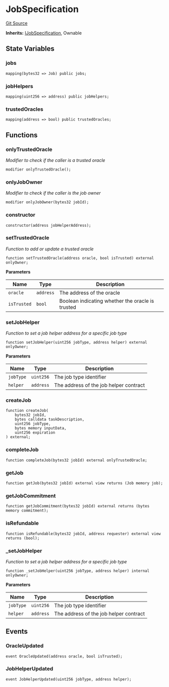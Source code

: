 # JobSpecification
[Git Source](https://github.com/SilasZhr/Oracle-On-chain-SDK/blob/8dfc03f46f3585453ffab61dafc24de4dfde7f13/contracts/src/Job.sol)

**Inherits:**
[IJobSpecification](/contracts/src/interfaces/IJob.sol/contract.IJobSpecification.md), Ownable


## State Variables
### jobs

```solidity
mapping(bytes32 => Job) public jobs;
```


### jobHelpers

```solidity
mapping(uint256 => address) public jobHelpers;
```


### trustedOracles

```solidity
mapping(address => bool) public trustedOracles;
```


## Functions
### onlyTrustedOracle

*Modifier to check if the caller is a trusted oracle*


```solidity
modifier onlyTrustedOracle();
```

### onlyJobOwner

*Modifier to check if the caller is the job owner*


```solidity
modifier onlyJobOwner(bytes32 jobId);
```

### constructor


```solidity
constructor(address jobHelperAddress);
```

### setTrustedOracle

*Function to add or update a trusted oracle*


```solidity
function setTrustedOracle(address oracle, bool isTrusted) external onlyOwner;
```
**Parameters**

|Name|Type|Description|
|----|----|-----------|
|`oracle`|`address`|The address of the oracle|
|`isTrusted`|`bool`|Boolean indicating whether the oracle is trusted|


### setJobHelper

*Function to set a job helper address for a specific job type*


```solidity
function setJobHelper(uint256 jobType, address helper) external onlyOwner;
```
**Parameters**

|Name|Type|Description|
|----|----|-----------|
|`jobType`|`uint256`|The job type identifier|
|`helper`|`address`|The address of the job helper contract|


### createJob


```solidity
function createJob(
    bytes32 jobId,
    bytes calldata taskDescription,
    uint256 jobType,
    bytes memory inputData,
    uint256 expiration
) external;
```

### completeJob


```solidity
function completeJob(bytes32 jobId) external onlyTrustedOracle;
```

### getJob


```solidity
function getJob(bytes32 jobId) external view returns (Job memory job);
```

### getJobCommitment


```solidity
function getJobCommitment(bytes32 jobId) external returns (bytes memory commitment);
```

### isRefundable


```solidity
function isRefundable(bytes32 jobId, address requester) external view returns (bool);
```

### _setJobHelper

*Function to set a job helper address for a specific job type*


```solidity
function _setJobHelper(uint256 jobType, address helper) internal onlyOwner;
```
**Parameters**

|Name|Type|Description|
|----|----|-----------|
|`jobType`|`uint256`|The job type identifier|
|`helper`|`address`|The address of the job helper contract|


## Events
### OracleUpdated

```solidity
event OracleUpdated(address oracle, bool isTrusted);
```

### JobHelperUpdated

```solidity
event JobHelperUpdated(uint256 jobType, address helper);
```

